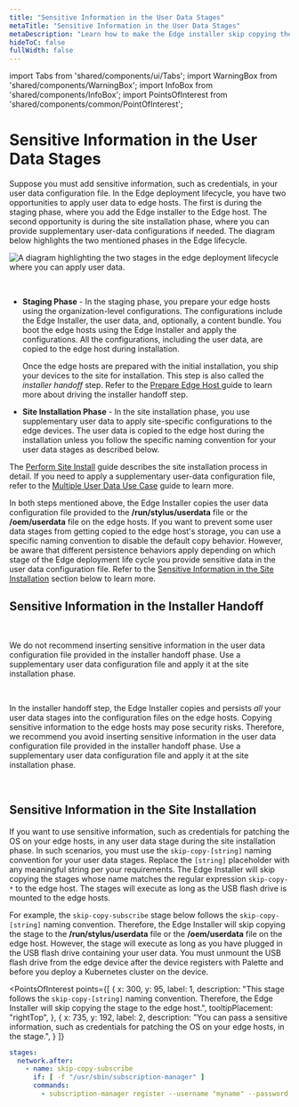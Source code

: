 ```yaml
---
title: "Sensitive Information in the User Data Stages"
metaTitle: "Sensitive Information in the User Data Stages"
metaDescription: "Learn how to make the Edge installer skip copying the specific user data stages to the edge hosts so that you can pass sensitive information in the user data stages."
hideToC: false
fullWidth: false
---
```


import Tabs from 'shared/components/ui/Tabs';
import WarningBox from 'shared/components/WarningBox';
import InfoBox from 'shared/components/InfoBox';
import PointsOfInterest from 'shared/components/common/PointOfInterest';


# Sensitive Information in the User Data Stages

Suppose you must add sensitive information, such as credentials, in your user data configuration file. In the Edge deployment lifecycle, you have two opportunities to apply user data to edge hosts. The first is during the staging phase, where you add the Edge installer to the Edge host. The second opportunity is during the site installation phase, where you can provide supplementary user-data configurations if needed. The diagram below highlights the two mentioned phases in the Edge lifecycle.  

![A diagram highlighting the two stages in the edge deployment lifecycle where you can apply user data.](/edge_edge-configuration_cloud-init_user-data.png)
<br />

<br />

- **Staging Phase** - In the staging phase, you prepare your edge hosts using the organization-level configurations. The configurations include the Edge Installer, the user data, and, optionally, a content bundle. You boot the edge hosts using the Edge Installer and apply the configurations. All the configurations, including the user data, are copied to the edge host during installation. 

  Once the edge hosts are prepared with the initial installation, you ship your devices to the site for installation. This step is also called the *installer handoff* step. Refer to the [Prepare Edge Host
](/clusters/edge/site-deployment/stage#prepareedgehost) guide to learn more about driving the installer handoff step.


- **Site Installation Phase** - In the site installation phase, you use supplementary user data to apply site-specific configurations to the edge devices. The user data is copied to the edge host during the installation unless you follow the specific naming convention for your user data stages as described below. 

 The [Perform Site Install](/clusters/edge/site-deployment/site-installation) guide describes the site installation process in detail. If you need to apply a supplementary user-data configuration file,  refer to the [Multiple User Data Use Case](/clusters/edge/edgeforge-workflow/prepare-user-data#multipleuserdatausecase) guide to learn more.


In both steps mentioned above,  the Edge Installer copies the user data configuration file provided to the **/run/stylus/userdata** file or the **/oem/userdata** file on the edge hosts. If you want to prevent some user data stages from getting copied to the edge host's storage, you can use a specific naming convention to disable the default copy behavior. However, be aware that different persistence behaviors apply depending on which stage of the Edge deployment life cycle you provide sensitive data in the user data configuration file. Refer to the [Sensitive Information in the Site Installation](#sensitiveinformationduringthesiteinstallation) section below to learn more.
<br />

## Sensitive Information in the Installer Handoff

<br />
<WarningBox>

We do not recommend inserting sensitive information in the user data configuration file provided in the installer handoff phase. Use a supplementary user data configuration file and apply it at the site installation phase. 

</WarningBox>
<br />

In the installer handoff step, the Edge Installer copies and persists *all* your user data stages into the configuration files on the edge hosts. Copying sensitive information to the edge hosts may pose security risks. Therefore, we recommend you avoid inserting sensitive information in the user data configuration file provided in the installer handoff phase. Use a supplementary user data configuration file and apply it at the site installation phase.


<br />

## Sensitive Information in the Site Installation

If you want to use sensitive information, such as credentials for patching the OS on your edge hosts, in any user data stage during the site installation phase. In such scenarios, you must use the `skip-copy-[string]` naming convention for your user data stages. Replace the `[string]` placeholder with any meaningful string per your requirements. The Edge Installer will skip copying the stages whose name matches the regular expression `skip-copy-*` to the edge host. The stages will execute as long as the USB flash drive is mounted to the edge hosts.  

For example, the `skip-copy-subscribe` stage below follows the `skip-copy-[string]` naming convention. Therefore, the Edge Installer will skip copying the stage to the **/run/stylus/userdata** file or the **/oem/userdata** file on the edge host. However, the stage will execute as long as you have plugged in the USB flash drive containing your user data. You must unmount the USB flash drive from the edge device after the device registers with Palette and before you deploy a Kubernetes cluster on the device. 
<br />

<PointsOfInterest
  points={[
    {
      x: 300,
      y: 95,
      label: 1,
      description: "This stage follows the `skip-copy-[string]` naming convention. Therefore, the Edge Installer will skip copying the stage to the edge host.",
      tooltipPlacement: "rightTop",
    },
    {
      x: 735,
      y: 192,
      label: 2,
      description: "You can pass a sensitive information, such as credentials for patching the OS on your edge hosts, in the stage.",
    }
  ]}
>

```yaml
stages:
  network.after:
    - name: skip-copy-subscribe
      if: [ -f "/usr/sbin/subscription-manager" ]
      commands:
        - subscription-manager register --username "myname" --password 'mypassword' 
```

</PointsOfInterest>
